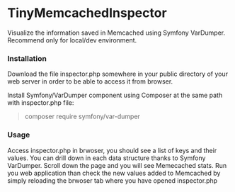 # TinyMemcachedInspector
Visualize the information saved in Memcached using Symfony VarDumper. Recommend only for local/dev environment.

### Installation
Download the file inspector.php somewhere in your public directory of your web server in order to be able to access it from browser.

Install Symfony/VarDumper component using Composer at the same path with inspector.php file:

>composer require symfony/var-dumper

### Usage
Access inspector.php in brwoser, you should see a list of keys and their values. You can drill down in each data structure thanks to Symfony VarDumper. Scroll down the page and you will see Memecached stats.
Run you web application than check the new values added to Memcached by simply reloading the brwoser tab where you have opened inspector.php
